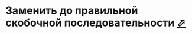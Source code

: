 # Заменить до правильной скобочной последовательности [⬀](http://codeforces.com/contest/612/problem/C)
